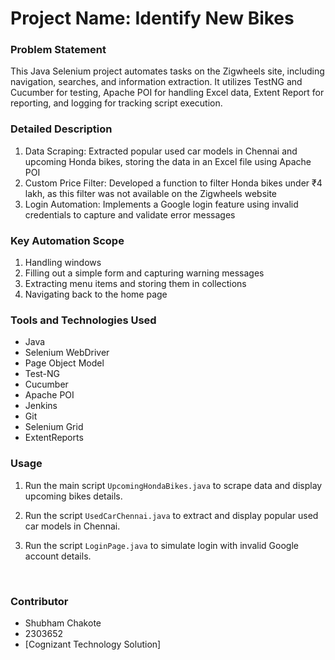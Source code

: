 # Project Name: Identify New Bikes
 
### Problem Statement

 
This Java Selenium project automates tasks on the Zigwheels site, including navigation, searches, and information extraction. It utilizes TestNG and Cucumber for testing, Apache POI for handling Excel data, Extent Report for reporting, and logging for tracking script execution.
 
### Detailed Description
1. Data Scraping: Extracted popular used car models in Chennai and upcoming Honda bikes, storing the data in an Excel file using Apache POI
2. Custom Price Filter: Developed a function to filter Honda bikes under ₹4 lakh, as this filter was not available on the Zigwheels website
3. Login Automation: Implements a Google login feature using invalid credentials to capture and validate error messages
 
### Key Automation Scope
1. Handling windows 
2. Filling out a simple form and capturing warning messages
3. Extracting menu items and  storing them in collections
4. Navigating back to the home page
 
### Tools and Technologies Used
- Java
- Selenium WebDriver
- Page Object Model
- Test-NG
- Cucumber
- Apache POI
- Jenkins
- Git
- Selenium Grid
- ExtentReports 
 
 
### Usage
1. Run the main script `UpcomingHondaBikes.java` to scrape data and display upcoming bikes details.
2. Run the script `UsedCarChennai.java` to extract and display popular used car models in Chennai.
3. Run the script `LoginPage.java` to simulate login with invalid Google account details.
 
	 

 
### Contributor
- Shubham Chakote
- 2303652
- [Cognizant Technology Solution] 
